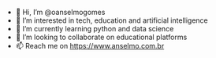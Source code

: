 - 👋 Hi, I’m @oanselmogomes
- 👀 I’m interested in tech, education and artificial intelligence
- 🌱 I’m currently learning python and data science
- 💞️ I’m looking to collaborate on educational platforms
- 📫 Reach me on https://www.anselmo.com.br

<!---
oanselmogomes/oanselmogomes is a ✨ special ✨ repository because its `README.md` (this file) appears on your GitHub profile.
You can click the Preview link to take a look at your changes.
--->
